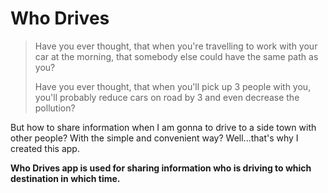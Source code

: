 # Who Drives

> Have you ever thought, that when you're travelling to work with your car at the morning, that somebody else could have the same path as you?
>
> Have you ever thought, that when you'll pick up 3 people with you, you'll probably reduce cars on road by 3 and even decrease the pollution?

But how to share information when I am gonna to drive to a side town with other people? With the simple and convenient way? 
Well...that's why I created this app.

**Who Drives app is used for sharing information who is driving to which destination in which time.**
